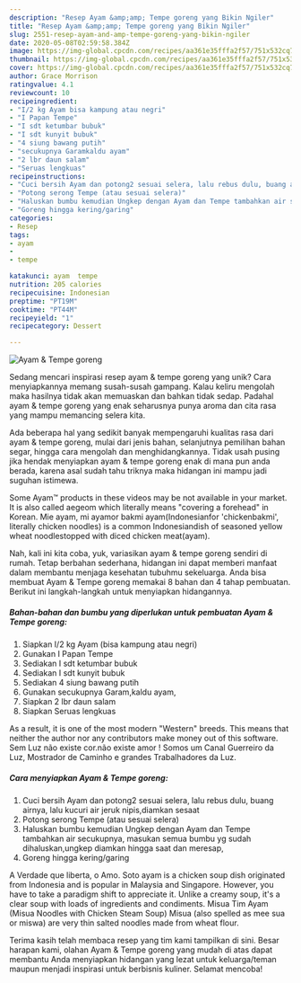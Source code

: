 ```yaml
---
description: "Resep Ayam &amp;amp; Tempe goreng yang Bikin Ngiler"
title: "Resep Ayam &amp;amp; Tempe goreng yang Bikin Ngiler"
slug: 2551-resep-ayam-and-amp-tempe-goreng-yang-bikin-ngiler
date: 2020-05-08T02:59:58.384Z
image: https://img-global.cpcdn.com/recipes/aa361e35fffa2f57/751x532cq70/ayam-tempe-goreng-foto-resep-utama.jpg
thumbnail: https://img-global.cpcdn.com/recipes/aa361e35fffa2f57/751x532cq70/ayam-tempe-goreng-foto-resep-utama.jpg
cover: https://img-global.cpcdn.com/recipes/aa361e35fffa2f57/751x532cq70/ayam-tempe-goreng-foto-resep-utama.jpg
author: Grace Morrison
ratingvalue: 4.1
reviewcount: 10
recipeingredient:
- "I/2 kg Ayam bisa kampung atau negri"
- "I Papan Tempe"
- "I sdt ketumbar bubuk"
- "I sdt kunyit bubuk"
- "4 siung bawang putih"
- "secukupnya Garamkaldu ayam"
- "2 lbr daun salam"
- "Seruas lengkuas"
recipeinstructions:
- "Cuci bersih Ayam dan potong2 sesuai selera, lalu rebus dulu, buang airnya, lalu kucuri air jeruk nipis,diamkan sesaat"
- "Potong serong Tempe (atau sesuai selera)"
- "Haluskan bumbu kemudian Ungkep dengan Ayam dan Tempe tambahkan air secukupnya, masukan semua bumbu yg sudah dihaluskan,ungkep diamkan hingga saat dan meresap,"
- "Goreng hingga kering/garing"
categories:
- Resep
tags:
- ayam
- 
- tempe

katakunci: ayam  tempe 
nutrition: 205 calories
recipecuisine: Indonesian
preptime: "PT19M"
cooktime: "PT44M"
recipeyield: "1"
recipecategory: Dessert

---
```



![Ayam &amp; Tempe goreng](https://img-global.cpcdn.com/recipes/aa361e35fffa2f57/751x532cq70/ayam-tempe-goreng-foto-resep-utama.jpg)

Sedang mencari inspirasi resep ayam &amp; tempe goreng yang unik? Cara menyiapkannya memang susah-susah gampang. Kalau keliru mengolah maka hasilnya tidak akan memuaskan dan bahkan tidak sedap. Padahal ayam &amp; tempe goreng yang enak seharusnya punya aroma dan cita rasa yang mampu memancing selera kita.

Ada beberapa hal yang sedikit banyak mempengaruhi kualitas rasa dari ayam &amp; tempe goreng, mulai dari jenis bahan, selanjutnya pemilihan bahan segar, hingga cara mengolah dan menghidangkannya. Tidak usah pusing jika hendak menyiapkan ayam &amp; tempe goreng enak di mana pun anda berada, karena asal sudah tahu triknya maka hidangan ini mampu jadi suguhan istimewa.

Some Ayam™ products in these videos may be not available in your market. It is also called aegeom which literally means &#34;covering a forehead&#34; in Korean. Mie ayam, mi ayamor bakmi ayam(Indonesianfor &#39;chickenbakmi&#39;, literally chicken noodles) is a common Indonesiandish of seasoned yellow wheat noodlestopped with diced chicken meat(ayam).


Nah, kali ini kita coba, yuk, variasikan ayam &amp; tempe goreng sendiri di rumah. Tetap berbahan sederhana, hidangan ini dapat memberi manfaat dalam membantu menjaga kesehatan tubuhmu sekeluarga. Anda bisa membuat Ayam &amp; Tempe goreng memakai 8 bahan dan 4 tahap pembuatan. Berikut ini langkah-langkah untuk menyiapkan hidangannya.

<!--inarticleads1-->

##### Bahan-bahan dan bumbu yang diperlukan untuk pembuatan Ayam &amp; Tempe goreng:

1. Siapkan I/2 kg Ayam (bisa kampung atau negri)
1. Gunakan I Papan Tempe
1. Sediakan I sdt ketumbar bubuk
1. Sediakan I sdt kunyit bubuk
1. Sediakan 4 siung bawang putih
1. Gunakan secukupnya Garam,kaldu ayam,
1. Siapkan 2 lbr daun salam
1. Siapkan Seruas lengkuas


As a result, it is one of the most modern &#34;Western&#34; breeds. This means that neither the author nor any contributors make money out of this software. Sem Luz não existe cor.não existe amor ! Somos um Canal Guerreiro da Luz, Mostrador de Caminho e grandes Trabalhadores da Luz. 

<!--inarticleads2-->

##### Cara menyiapkan Ayam &amp; Tempe goreng:

1. Cuci bersih Ayam dan potong2 sesuai selera, lalu rebus dulu, buang airnya, lalu kucuri air jeruk nipis,diamkan sesaat
1. Potong serong Tempe (atau sesuai selera)
1. Haluskan bumbu kemudian Ungkep dengan Ayam dan Tempe tambahkan air secukupnya, masukan semua bumbu yg sudah dihaluskan,ungkep diamkan hingga saat dan meresap,
1. Goreng hingga kering/garing


A Verdade que liberta, o Amo. Soto ayam is a chicken soup dish originated from Indonesia and is popular in Malaysia and Singapore. However, you have to take a paradigm shift to appreciate it. Unlike a creamy soup, it&#39;s a clear soup with loads of ingredients and condiments. Misua Tim Ayam (Misua Noodles with Chicken Steam Soup) Misua (also spelled as mee sua or miswa) are very thin salted noodles made from wheat flour. 

Terima kasih telah membaca resep yang tim kami tampilkan di sini. Besar harapan kami, olahan Ayam &amp; Tempe goreng yang mudah di atas dapat membantu Anda menyiapkan hidangan yang lezat untuk keluarga/teman maupun menjadi inspirasi untuk berbisnis kuliner. Selamat mencoba!
